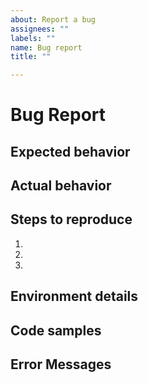 ```yaml
---
about: Report a bug
assignees: ""
labels: ""
name: Bug report
title: ""

---
```


# Bug Report

## Expected behavior

<!-- What should happen? -->

## Actual behavior

<!-- What actually happens? -->

## Steps to reproduce

1. 
1. 
1. 


## Environment details

<!-- Tell us what go version, os, package version, etc. -->

## Code samples

<!-- Share a snippet of code that demonstrates the bug. -->

## Error Messages

<!-- Add any relevant error messages/logs here. -->
